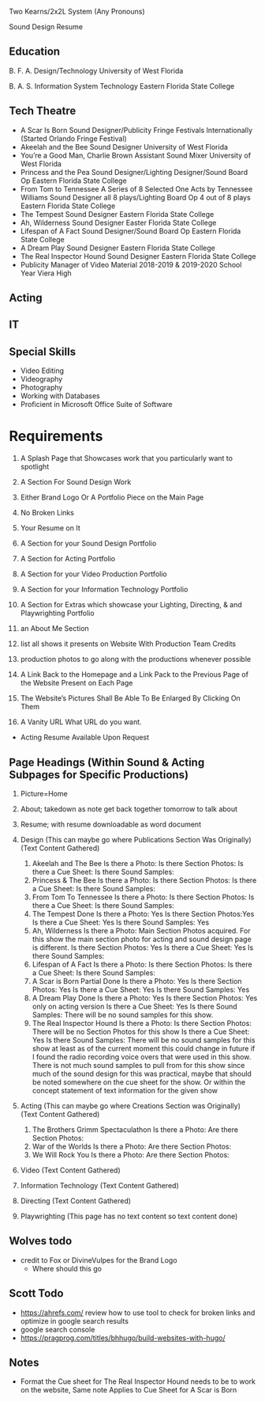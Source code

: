 Two Kearns/2x2L System
(Any Pronouns)

Sound Design Resume

## Education
B. F. A. Design/Technology University of West Florida

B. A. S. Information System Technology Eastern Florida State College

## Tech Theatre
 - A Scar Is Born Sound Designer/Publicity Fringe Festivals Internationally (Started Orlando Fringe Festival)
 - Akeelah and the Bee Sound Designer University of West Florida
 - You’re a Good Man, Charlie Brown Assistant Sound Mixer University of West Florida
 - Princess and the Pea Sound Designer/Lighting Designer/Sound Board Op Eastern Florida State College
 - From Tom to Tennessee A Series of 8 Selected One Acts by Tennessee Williams Sound Designer all 8 plays/Lighting Board Op 4 out of 8 plays Eastern Florida State College
 - The Tempest Sound Designer Eastern Florida State College
 - Ah, Wilderness Sound Designer Easter Florida State College
 - Lifespan of A Fact Sound Designer/Sound Board Op Eastern Florida State College
 - A Dream Play Sound Designer Eastern Florida State College
 - The Real Inspector Hound Sound Designer Eastern Florida State College
 - Publicity Manager of Video Material 2018-2019 &amp; 2019-2020 School Year Viera High

## Acting



## IT


## Special Skills

 - Video Editing
 - Videography
 - Photography
 - Working with Databases
 - Proficient in Microsoft Office Suite of Software

# Requirements

1. A Splash Page that Showcases work that you particularly want to spotlight
2. A Section For Sound Design Work
3. Either Brand Logo Or A Portfolio Piece on the Main Page
4. No Broken Links
5. Your Resume on It
6. A Section for your Sound Design Portfolio
7. A Section for Acting Portfolio
8. A Section for your Video Production Portfolio
9. A Section for your Information Technology Portfolio
10. A Section for Extras which showcase your Lighting, Directing, & and Playwrighting Portfolio
11. an About Me Section
12. list all shows it presents on Website With Production Team Credits
13. production photos to go along with the productions whenever possible
14. A Link Back to the Homepage and a Link Pack to the Previous Page of the Website Present on Each Page
15.	The Website’s Pictures Shall Be Able To Be Enlarged By Clicking On Them

16. A Vanity URL
        What URL do you want. 
- Acting Resume Available Upon Request


## Page Headings (Within Sound & Acting Subpages for Specific Productions)
1. Picture=Home
2. About; takedown as note get back together tomorrow to talk about
3. Resume; with resume downloadable as word document
4. Design (This can maybe go where Publications Section Was Originally) (Text Content Gathered)
   1. Akeelah and The Bee Is there a Photo: Is there Section Photos: Is there a Cue Sheet: Is there Sound Samples:
   2. Princess & The Bee  Is there a Photo: Is there Section Photos: Is there a Cue Sheet: Is there Sound Samples:
   3. From Tom To Tennessee  Is there a Photo: Is there Section Photos: Is there a Cue Sheet: Is there Sound Samples:
   4. The Tempest Done  Is there a Photo: Yes Is there Section Photos:Yes Is there a Cue Sheet: Yes Is there Sound Samples: Yes
   5. Ah, Wilderness  Is there a Photo: Main Section Photos acquired. For this show the main section photo for acting and sound design page is different. Is there Section Photos: Yes Is there a Cue Sheet: Yes Is there Sound Samples:
   6. Lifespan of A Fact  Is there a Photo: Is there Section Photos: Is there a Cue Sheet: Is there Sound Samples:
   7. A Scar is Born Partial Done  Is there a Photo: Yes Is there Section Photos: Yes Is there a Cue Sheet: Yes Is there Sound Samples: Yes
   8. A Dream Play Done  Is there a Photo: Yes Is there Section Photos: Yes only on acting version Is there a Cue Sheet: Yes Is there Sound Samples: There will be no sound samples for this show. 
   9. The Real Inspector Hound  Is there a Photo: Is there Section Photos: There will be no Section Photos for this show Is there a Cue Sheet: Yes Is there Sound Samples: There will be no sound samples for this show at least as of the current moment this could change in future if I found the radio recording voice overs that were used in this show. There is not much sound samples to pull from for this show since much of the sound design for this was practical, maybe that should be noted somewhere on the cue sheet for the show. Or within the concept statement of text information for the given show

5. Acting (This can maybe go where Creations Section was Originally) (Text Content Gathered)
   1. The Brothers Grimm Spectaculathon Is there a Photo: Are there Section Photos:
   2. War of the Worlds Is there a Photo: Are there Section Photos:
   3. We Will Rock You Is there a Photo: Are there Section Photos:
6. Video (Text Content Gathered)
7. Information Technology (Text Content Gathered)
8. Directing (Text Content Gathered)
9. Playwrighting (This page has no text content so text content done)


## Wolves todo


- credit to Fox or DivineVulpes for the Brand Logo
    - Where should this go
    
## Scott Todo

- https://ahrefs.com/  review how to use tool to check for broken links and optimize in google search results
- google search console
- https://pragprog.com/titles/bhhugo/build-websites-with-hugo/


## Notes

- Format the Cue sheet for The Real Inspector Hound needs to be to work on the website, Same note Applies to Cue Sheet for A Scar is Born

